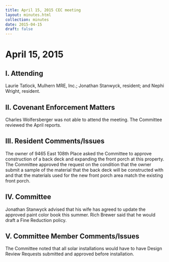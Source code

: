 ```yaml
---
title: April 15, 2015 CEC meeting
layout: minutes.html
collection: minutes
date: 2015-04-15
draft: false
---
```

# April 15, 2015

## I. Attending
Laurie Tatlock, Mulhern MRE, Inc.; Jonathan Stanwyck, resident; and Nephi Wright, resident.  

## II. Covenant Enforcement Matters
Charles Wolfersberger was not able to attend the meeting.  The Committee reviewed the April reports.

## III. Resident Comments/Issues
The owner of 9465 East 108th Place asked the Committee to approve construction of a back deck and expanding the front porch at this property.  The Committee approved the request on the condition that the owner submit a sample of the material that the back deck will be constructed with and that the materials used for the new front porch area match the existing front porch.  

## IV. Committee
Jonathan Stanwyck advised that his wife has agreed to update the approved paint color book this summer.  Rich Brewer said that he would draft a Fine Reduction policy.

## V. Committee Member Comments/Issues
The Committee noted that all solar installations would have to have Design Review Requests submitted and approved before installation.
